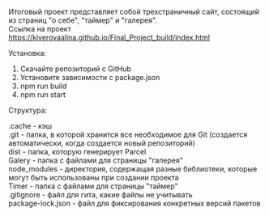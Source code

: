 Итоговый проект представляет собой трехстраничный сайт, состоящий из страниц "о себе", "таймер" и "галерея".  
Cсылка на проект https://kiverovaalina.github.io/Final_Project_build/index.html

Установка:
1. Скачайте репозиторий с GitHub
2. Установите зависимости с package.json
3. npm run build
4. npm run start

Структура:  
  
.cache - кэш  
.git - папка, в которой хранится все необходимое для Git (создается автоматически, когда создается новый репозиторий)  
dist - папка, которую генерирует Parcel  
Galery - папка с файлами для страницы "галерея"  
node_modules - директория, содержащая разные библиотеки, которые могут быть использованы при создании проекта  
Timer - папка с файлами для страницы "таймер"  
.gitignore - файл для гита, какие файлы не учитывать  
package-lock.json - файл для фиксирования конкретных версий пакетов
